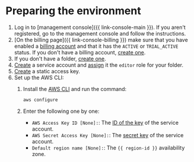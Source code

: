 # Preparing the environment

1. Log in to [management console]({{ link-console-main }}). If you aren't registered, go to the management console and follow the instructions.
1. [On the billing page]({{ link-console-billing }}) make sure that you have enabled a [billing account](../../billing/concepts/billing-account.md) and that it has the `ACTIVE` or `TRIAL_ACTIVE` status. If you don't have a billing account, [create one](../../billing/quickstart/index.md#create_billing_account).
1. If you don't have a folder, [create one](../../resource-manager/operations/folder/create.md).
1. [Create](../../iam/operations/sa/create.md) a service account and [assign](../../iam/operations/sa/assign-role-for-sa.md) it the `editor` role for your folder.
1. [Create](../../iam/operations/sa/create-access-key.md) a static access key.
1. Set up the AWS CLI:
    1. Install the [AWS CLI](https://docs.aws.amazon.com/cli/latest/userguide/cli-configure-files.html) and run the command:

        ```bash
        aws configure
        ```

    1. Enter the following one by one:

        * `AWS Access Key ID [None]:`: The [ID of the key](../../iam/concepts/authorization/access-key.md) of the service account.
        * `AWS Secret Access Key [None]:`: The [secret key](../../iam/concepts/authorization/access-key.md) of the service account.
        * `Default region name [None]:`: The `{{ region-id }}` availability zone.
